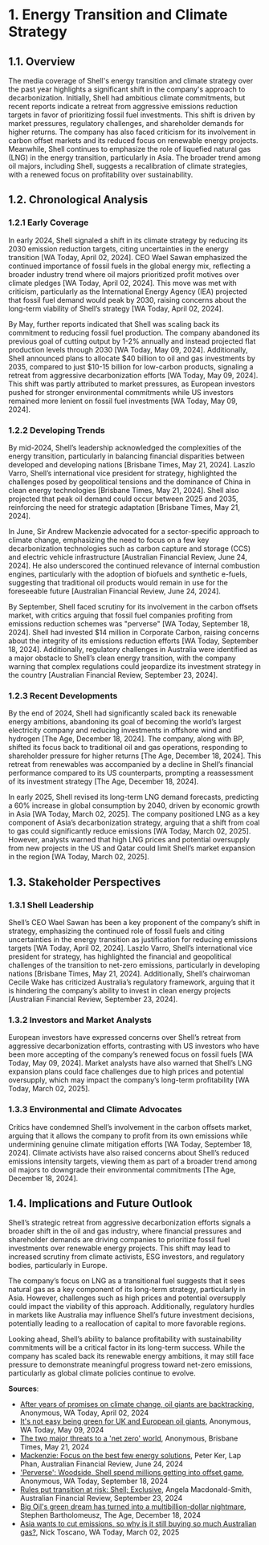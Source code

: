 <a name="1-energy-transition-and-climate-strategy-"></a>

# 1. Energy Transition and Climate Strategy  

<a name="1-1-overview-"></a>

## 1.1. Overview  

The media coverage of Shell's energy transition and climate strategy over the past year highlights a significant shift in the company's approach to decarbonization. Initially, Shell had ambitious climate commitments, but recent reports indicate a retreat from aggressive emissions reduction targets in favor of prioritizing fossil fuel investments. This shift is driven by market pressures, regulatory challenges, and shareholder demands for higher returns. The company has also faced criticism for its involvement in carbon offset markets and its reduced focus on renewable energy projects. Meanwhile, Shell continues to emphasize the role of liquefied natural gas (LNG) in the energy transition, particularly in Asia. The broader trend among oil majors, including Shell, suggests a recalibration of climate strategies, with a renewed focus on profitability over sustainability.  

<a name="1-2-chronological-analysis-"></a>

## 1.2. Chronological Analysis  

<a name="1-2-1-early-coverage-"></a>

### 1.2.1 Early Coverage  

In early 2024, Shell signaled a shift in its climate strategy by reducing its 2030 emission reduction targets, citing uncertainties in the energy transition [WA Today, April 02, 2024]. CEO Wael Sawan emphasized the continued importance of fossil fuels in the global energy mix, reflecting a broader industry trend where oil majors prioritized profit motives over climate pledges [WA Today, April 02, 2024]. This move was met with criticism, particularly as the International Energy Agency (IEA) projected that fossil fuel demand would peak by 2030, raising concerns about the long-term viability of Shell’s strategy [WA Today, April 02, 2024].  

By May, further reports indicated that Shell was scaling back its commitment to reducing fossil fuel production. The company abandoned its previous goal of cutting output by 1-2% annually and instead projected flat production levels through 2030 [WA Today, May 09, 2024]. Additionally, Shell announced plans to allocate $40 billion to oil and gas investments by 2035, compared to just $10-15 billion for low-carbon products, signaling a retreat from aggressive decarbonization efforts [WA Today, May 09, 2024]. This shift was partly attributed to market pressures, as European investors pushed for stronger environmental commitments while US investors remained more lenient on fossil fuel investments [WA Today, May 09, 2024].  

<a name="1-2-2-developing-trends-"></a>

### 1.2.2 Developing Trends  

By mid-2024, Shell’s leadership acknowledged the complexities of the energy transition, particularly in balancing financial disparities between developed and developing nations [Brisbane Times, May 21, 2024]. Laszlo Varro, Shell’s international vice president for strategy, highlighted the challenges posed by geopolitical tensions and the dominance of China in clean energy technologies [Brisbane Times, May 21, 2024]. Shell also projected that peak oil demand could occur between 2025 and 2035, reinforcing the need for strategic adaptation [Brisbane Times, May 21, 2024].  

In June, Sir Andrew Mackenzie advocated for a sector-specific approach to climate change, emphasizing the need to focus on a few key decarbonization technologies such as carbon capture and storage (CCS) and electric vehicle infrastructure [Australian Financial Review, June 24, 2024]. He also underscored the continued relevance of internal combustion engines, particularly with the adoption of biofuels and synthetic e-fuels, suggesting that traditional oil products would remain in use for the foreseeable future [Australian Financial Review, June 24, 2024].  

By September, Shell faced scrutiny for its involvement in the carbon offsets market, with critics arguing that fossil fuel companies profiting from emissions reduction schemes was "perverse" [WA Today, September 18, 2024]. Shell had invested $14 million in Corporate Carbon, raising concerns about the integrity of its emissions reduction efforts [WA Today, September 18, 2024]. Additionally, regulatory challenges in Australia were identified as a major obstacle to Shell’s clean energy transition, with the company warning that complex regulations could jeopardize its investment strategy in the country [Australian Financial Review, September 23, 2024].  

<a name="1-2-3-recent-developments-"></a>

### 1.2.3 Recent Developments  

By the end of 2024, Shell had significantly scaled back its renewable energy ambitions, abandoning its goal of becoming the world’s largest electricity company and reducing investments in offshore wind and hydrogen [The Age, December 18, 2024]. The company, along with BP, shifted its focus back to traditional oil and gas operations, responding to shareholder pressure for higher returns [The Age, December 18, 2024]. This retreat from renewables was accompanied by a decline in Shell’s financial performance compared to its US counterparts, prompting a reassessment of its investment strategy [The Age, December 18, 2024].  

In early 2025, Shell revised its long-term LNG demand forecasts, predicting a 60% increase in global consumption by 2040, driven by economic growth in Asia [WA Today, March 02, 2025]. The company positioned LNG as a key component of Asia’s decarbonization strategy, arguing that a shift from coal to gas could significantly reduce emissions [WA Today, March 02, 2025]. However, analysts warned that high LNG prices and potential oversupply from new projects in the US and Qatar could limit Shell’s market expansion in the region [WA Today, March 02, 2025].  

<a name="1-3-stakeholder-perspectives-"></a>

## 1.3. Stakeholder Perspectives  

<a name="1-3-1-shell-leadership-"></a>

### 1.3.1 Shell Leadership  

Shell’s CEO Wael Sawan has been a key proponent of the company’s shift in strategy, emphasizing the continued role of fossil fuels and citing uncertainties in the energy transition as justification for reducing emissions targets [WA Today, April 02, 2024]. Laszlo Varro, Shell’s international vice president for strategy, has highlighted the financial and geopolitical challenges of the transition to net-zero emissions, particularly in developing nations [Brisbane Times, May 21, 2024]. Additionally, Shell’s chairwoman Cecile Wake has criticized Australia’s regulatory framework, arguing that it is hindering the company’s ability to invest in clean energy projects [Australian Financial Review, September 23, 2024].  

<a name="1-3-2-investors-and-market-analysts-"></a>

### 1.3.2 Investors and Market Analysts  

European investors have expressed concerns over Shell’s retreat from aggressive decarbonization efforts, contrasting with US investors who have been more accepting of the company’s renewed focus on fossil fuels [WA Today, May 09, 2024]. Market analysts have also warned that Shell’s LNG expansion plans could face challenges due to high prices and potential oversupply, which may impact the company’s long-term profitability [WA Today, March 02, 2025].  

<a name="1-3-3-environmental-and-climate-advocates-"></a>

### 1.3.3 Environmental and Climate Advocates  

Critics have condemned Shell’s involvement in the carbon offsets market, arguing that it allows the company to profit from its own emissions while undermining genuine climate mitigation efforts [WA Today, September 18, 2024]. Climate activists have also raised concerns about Shell’s reduced emissions intensity targets, viewing them as part of a broader trend among oil majors to downgrade their environmental commitments [The Age, December 18, 2024].  

<a name="1-4-implications-and-future-outlook-"></a>

## 1.4. Implications and Future Outlook  

Shell’s strategic retreat from aggressive decarbonization efforts signals a broader shift in the oil and gas industry, where financial pressures and shareholder demands are driving companies to prioritize fossil fuel investments over renewable energy projects. This shift may lead to increased scrutiny from climate activists, ESG investors, and regulatory bodies, particularly in Europe.  

The company’s focus on LNG as a transitional fuel suggests that it sees natural gas as a key component of its long-term strategy, particularly in Asia. However, challenges such as high prices and potential oversupply could impact the viability of this approach. Additionally, regulatory hurdles in markets like Australia may influence Shell’s future investment decisions, potentially leading to a reallocation of capital to more favorable regions.  

Looking ahead, Shell’s ability to balance profitability with sustainability commitments will be a critical factor in its long-term success. While the company has scaled back its renewable energy ambitions, it may still face pressure to demonstrate meaningful progress toward net-zero emissions, particularly as global climate policies continue to evolve.

**Sources**:
- [After years of promises on climate change, oil giants are backtracking](https://advance.lexis.com/api/document?collection=news&id=urn:contentItem:6BNW-29J1-JBJ7-N18C-00000-00&context=1519360), Anonymous, WA Today, April 02, 2024
- [It's not easy being green for UK and European oil giants](https://advance.lexis.com/api/document?collection=news&id=urn:contentItem:6C09-99D1-DY19-C01C-00000-00&context=1519360), Anonymous, WA Today, May 09, 2024
- [The two major threats to a 'net zero' world](https://advance.lexis.com/api/document?collection=news&id=urn:contentItem:6C2V-XRS1-JBJ7-N21T-00000-00&context=1519360), Anonymous, Brisbane Times, May 21, 2024
- [Mackenzie: Focus on the best few energy solutions](https://advance.lexis.com/api/document?collection=news&id=urn:contentItem:6CBM-RYP1-JD34-V002-00000-00&context=1519360), Peter Ker, Lap Phan, Australian Financial Review, June 24, 2024
- ['Perverse': Woodside, Shell spend millions getting into offset game](https://advance.lexis.com/api/document?collection=news&id=urn:contentItem:6D0B-2T41-DY19-C2FR-00000-00&context=1519360), Anonymous, WA Today, September 18, 2024
- [Rules put transition at risk: Shell; Exclusive](https://advance.lexis.com/api/document?collection=news&id=urn:contentItem:6D22-3P31-F0J6-J04D-00000-00&context=1519360), Angela Macdonald-Smith, Australian Financial Review, September 23, 2024
- [Big Oil's green dream has turned into a multibillion-dollar nightmare](https://advance.lexis.com/api/document?collection=news&id=urn:contentItem:6DNV-DRW3-RRTF-J18N-00000-00&context=1519360), Stephen Bartholomeusz, The Age, December 18, 2024
- [Asia wants to cut emissions, so why is it still buying so much Australian gas?](https://advance.lexis.com/api/document?collection=news&id=urn:contentItem:6F7P-7YN3-RSP8-F0C3-00000-00&context=1519360), Nick Toscano, WA Today, March 02, 2025